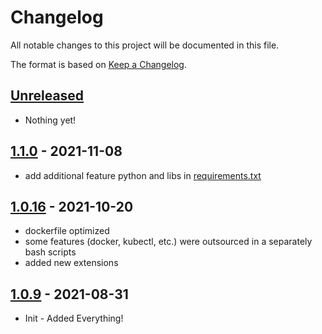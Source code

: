 # Changelog

All notable changes to this project will be documented in this file.

The format is based on [Keep a Changelog](https://keepachangelog.com/en/1.0.0/).

## [Unreleased]

- Nothing yet!


## [1.1.0] - 2021-11-08

- add additional feature python and libs in [requirements.txt](.devcontainer/python/requirements.txt)

## [1.0.16] - 2021-10-20

- dockerfile optimized  
- some features (docker, kubectl, etc.) were outsourced in a separately bash scripts
- added new extensions

## [1.0.9] - 2021-08-31

- Init - Added Everything!

[Unreleased]: https://github.com/draschke/vsc-sap-hana-mta-dev-env-node16x/compare/v1.1.1...HEAD
[1.1.0]: https://github.com/draschke/vsc-sap-hana-mta-dev-env-node16x/compare/v1.0.16...v1.1.0
[1.0.16]: https://github.com/draschke/vsc-sap-hana-mta-dev-env-node16x/compare/v1.0.13...v1.0.16
[1.0.9]: https://github.com/draschke/vsc-sap-hana-mta-dev-env-node16x/compare/v1.0.0...v1.0.9
